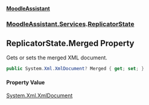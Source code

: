 #### [MoodleAssistant](index.md 'index')
### [MoodleAssistant.Services](MoodleAssistant.Services.md 'MoodleAssistant.Services').[ReplicatorState](MoodleAssistant.Services.ReplicatorState.md 'MoodleAssistant.Services.ReplicatorState')

## ReplicatorState.Merged Property

Gets or sets the merged XML document.

```csharp
public System.Xml.XmlDocument? Merged { get; set; }
```

#### Property Value
[System.Xml.XmlDocument](https://docs.microsoft.com/en-us/dotnet/api/System.Xml.XmlDocument 'System.Xml.XmlDocument')